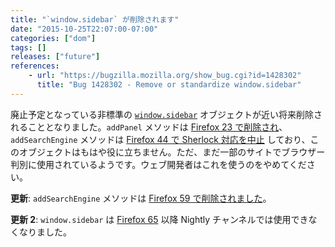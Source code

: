 ```yaml
---
title: "`window.sidebar` が削除されます"
date: "2015-10-25T22:07:00-07:00"
categories: ["dom"]
tags: []
releases: ["future"]
references:
    - url: "https://bugzilla.mozilla.org/show_bug.cgi?id=1428302"
      title: "Bug 1428302 - Remove or standardize window.sidebar"
---
```

廃止予定となっている非標準の [`window.sidebar`](https://developer.mozilla.org/docs/Web/API/window.sidebar) オブジェクトが近い将来削除されることとなりました。`addPanel` メソッドは [Firefox 23 で削除され](https://www.fxsitecompat.dev/ja/docs/2013/ability-to-add-a-sidebar-panel-has-been-dropped/)、`addSearchEngine` メソッドは [Firefox 44 で Sherlock 対応を中止](https://www.fxsitecompat.dev/ja/docs/2015/sherlock-search-plug-ins-are-no-longer-supported/) しており、このオブジェクトはもはや役に立ちません。ただ、まだ一部のサイトでブラウザー判別に使用されているようです。ウェブ開発者はこれを使うのをやめてください。

**更新**: `addSearchEngine` メソッドは [Firefox 59 で削除されました](https://www.fxsitecompat.dev/ja/docs/2018/window-sidebar-addsearchengine-has-been-removed/)。

**更新 2**: `window.sidebar` は [Firefox 65](https://www.fxsitecompat.dev/ja/docs/2018/window-sidebar-and-window-external-addsearchprovider-have-been-deprecated/) 以降 Nightly チャンネルでは使用できなくなりました。

